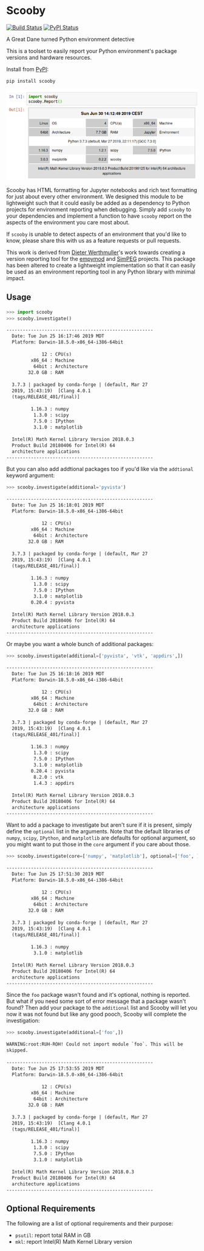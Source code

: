 # Scooby

[![Build Status](https://travis-ci.org/banesullivan/scooby.svg?branch=master)](https://travis-ci.org/banesullivan/scooby)
[![PyPI Status](https://img.shields.io/pypi/v/scooby.svg?logo=python&logoColor=white)](https://pypi.org/project/scooby/)


A Great Dane turned Python environment detective

This is a toolset to easily report your Python environment's package versions
and hardware resources.

Install from [PyPI](https://pypi.org/project/scooby/):

```bash
pip install scooby
```

![Jupyter Notebook Formatting](https://github.com/banesullivan/scooby/raw/master/assets/jupyter.png)

Scooby has HTML formatting for Jupyter notebooks and rich text formatting for
just about every other environment. We designed this module to be lightweight
such that it could easily be added as a dependency to Python projects for
environment reporting when debugging. Simply add `scooby` to your dependencies
and implement a function to have `scooby` report on the aspects of the
environment you care most about.

If `scooby` is unable to detect aspects of an environment that you'd like to
know, please share this with us as a feature requests or pull requests.

This work is derived from [Dieter Werthmuller](https://github.com/prisae)'s work
towards creating a version reporting tool for the [empymod](https://github.com/empymod/)
and [SimPEG](https://github.com/simpeg/) projects.
This package has been altered to create a lightweight implementation so that it
can easily be used as an environment reporting tool in any Python library with
minimal impact.

## Usage

```py
>>> import scooby
>>> scooby.investigate()
```
```
------------------------------------------------------
  Date: Tue Jun 25 16:17:46 2019 MDT
  Platform: Darwin-18.5.0-x86_64-i386-64bit

             12 : CPU(s)
         x86_64 : Machine
          64bit : Architecture
        32.0 GB : RAM

  3.7.3 | packaged by conda-forge | (default, Mar 27
  2019, 15:43:19)  [Clang 4.0.1
  (tags/RELEASE_401/final)]

         1.16.3 : numpy
          1.3.0 : scipy
          7.5.0 : IPython
          3.1.0 : matplotlib

  Intel(R) Math Kernel Library Version 2018.0.3
  Product Build 20180406 for Intel(R) 64
  architecture applications
------------------------------------------------------
```

But you can also add addtional packages too if you'd like via the `addtional`
keyword argument:

```py
>>> scooby.investigate(additional='pyvista')
```
```
------------------------------------------------------
  Date: Tue Jun 25 16:18:01 2019 MDT
  Platform: Darwin-18.5.0-x86_64-i386-64bit

             12 : CPU(s)
         x86_64 : Machine
          64bit : Architecture
        32.0 GB : RAM

  3.7.3 | packaged by conda-forge | (default, Mar 27
  2019, 15:43:19)  [Clang 4.0.1
  (tags/RELEASE_401/final)]

         1.16.3 : numpy
          1.3.0 : scipy
          7.5.0 : IPython
          3.1.0 : matplotlib
         0.20.4 : pyvista

  Intel(R) Math Kernel Library Version 2018.0.3
  Product Build 20180406 for Intel(R) 64
  architecture applications
------------------------------------------------------
```

Or maybe you want a whole bunch of additional packages:

```py
>>> scooby.investigate(additional=['pyvista', 'vtk', 'appdirs',])
```
```
------------------------------------------------------
  Date: Tue Jun 25 16:18:16 2019 MDT
  Platform: Darwin-18.5.0-x86_64-i386-64bit

             12 : CPU(s)
         x86_64 : Machine
          64bit : Architecture
        32.0 GB : RAM

  3.7.3 | packaged by conda-forge | (default, Mar 27
  2019, 15:43:19)  [Clang 4.0.1
  (tags/RELEASE_401/final)]

         1.16.3 : numpy
          1.3.0 : scipy
          7.5.0 : IPython
          3.1.0 : matplotlib
         0.20.4 : pyvista
          8.2.0 : vtk
          1.4.3 : appdirs

  Intel(R) Math Kernel Library Version 2018.0.3
  Product Build 20180406 for Intel(R) 64
  architecture applications
------------------------------------------------------
```


Want to add a package to investigate but aren't sure if it is present,
simply define the `optional` list in the arguments. Note that the default
libraries of `numpy`, `scipy`, `IPython`, and `matplotlib` are defaults for
optional argument, so you might want to put those in the `core` argument if
you care about those.

```py
>>> scooby.investigate(core=['numpy', 'matplotlib'], optional=['foo', ])
```
```
------------------------------------------------------
  Date: Tue Jun 25 17:51:30 2019 MDT
  Platform: Darwin-18.5.0-x86_64-i386-64bit

             12 : CPU(s)
         x86_64 : Machine
          64bit : Architecture
        32.0 GB : RAM

  3.7.3 | packaged by conda-forge | (default, Mar 27
  2019, 15:43:19)  [Clang 4.0.1
  (tags/RELEASE_401/final)]

         1.16.3 : numpy
          3.1.0 : matplotlib

  Intel(R) Math Kernel Library Version 2018.0.3
  Product Build 20180406 for Intel(R) 64
  architecture applications
------------------------------------------------------
```

Since the `foo` package wasn't found and it's optional, nothing is reported.
But what if you need some sort of error message that a package wasn't found?
Then add your package to the `additional` list and Scooby will let you now it
was not found but like any good pooch, Scooby will complete the investigation:

```py
>>> scooby.investigate(additional=['foo',])
```
```
WARNING:root:RUH-ROH! Could not import module `foo`. This will be skipped.

------------------------------------------------------
  Date: Tue Jun 25 17:53:55 2019 MDT
  Platform: Darwin-18.5.0-x86_64-i386-64bit

             12 : CPU(s)
         x86_64 : Machine
          64bit : Architecture
        32.0 GB : RAM

  3.7.3 | packaged by conda-forge | (default, Mar 27
  2019, 15:43:19)  [Clang 4.0.1
  (tags/RELEASE_401/final)]

         1.16.3 : numpy
          1.3.0 : scipy
          7.5.0 : IPython
          3.1.0 : matplotlib

  Intel(R) Math Kernel Library Version 2018.0.3
  Product Build 20180406 for Intel(R) 64
  architecture applications
------------------------------------------------------
```


## Optional Requirements

The following are a list of optional requirements and their purpose:

- `psutil`: report total RAM in GB
- `mkl`: report Intel(R) Math Kernel Library version
